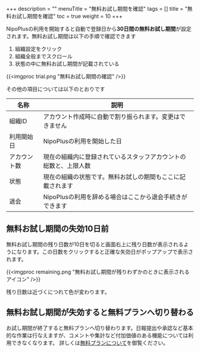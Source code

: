 +++
description = ""
menuTitle = "無料お試し期間を確認"
tags = []
title = "無料お試し期間を確認"
toc = true
weight = 10
+++

NipoPlusの利用を開始すると自動で登録日から**30日間の無料お試し期間**が設定されます。無料お試し期間は以下の手順で確認できます

1. 組織設定をクリック
1. 組織全般までスクロール
1. 状態の中に無料お試し期間が記載されている

{{<imgproc trial.png "無料お試し期間の確認" />}}

その他の項目については以下のとおりです

|名称|説明|
|---|---|
|組織ID|アカウント作成時に自動で割り振られます。変更はできません|
|利用開始日|NipoPlusの利用を開始した日|
|アカウント数|現在の組織内に登録されているスタッフアカウントの総数と、上限人数|
|状態|現在の組織の状態です。無料お試しの期間もここに記載されます|
|退会|NipoPlusの利用を辞める場合はここから退会手続きができます|

## 無料お試し期間の失効10日前

無料お試し期間の残り日数が10日を切ると画面右上に残り日数が表示されるようになります。この日数をクリックすると正確な失効日がポップアップで表示されます。

{{<imgproc remaining.png "無料お試し期間が残りわずかのときに表示されるアイコン" />}}

残り日数は近づくにつれて色が変わります。

## 無料お試し期間が失効すると無料プランへ切り替わる

お試し期間が終了すると無料プランへ切り替わります。日報提出や承認など基本的な作業は行なえますが、コメントや集計など付加価値のある機能については利用できなくなります。
詳しくは[無料プランについて](/price/free/)を御覧ください。
